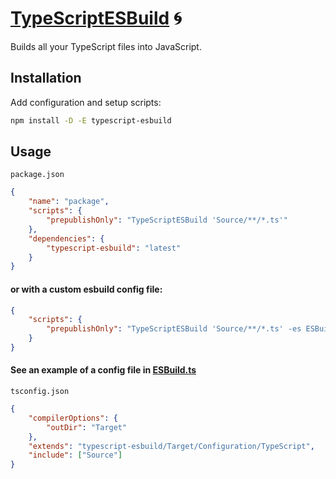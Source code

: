 # [TypeScriptESBuild] 🌀

Builds all your TypeScript files into JavaScript.

## Installation

Add configuration and setup scripts:

```sh
npm install -D -E typescript-esbuild
```

## Usage

`package.json`

```json
{
	"name": "package",
	"scripts": {
		"prepublishOnly": "TypeScriptESBuild 'Source/**/*.ts'"
	},
	"dependencies": {
		"typescript-esbuild": "latest"
	}
}
```

#### or with a custom esbuild config file:

```json
{
	"scripts": {
		"prepublishOnly": "TypeScriptESBuild 'Source/**/*.ts' -es ESBuild.ts"
	}
}
```

#### See an example of a config file in [ESBuild.ts](Source/Configuration/ESBuild.ts)

`tsconfig.json`

```json
{
	"compilerOptions": {
		"outDir": "Target"
	},
	"extends": "typescript-esbuild/Target/Configuration/TypeScript",
	"include": ["Source"]
}
```

[TypeScriptESBuild]: https://npmjs.org/typescript-esbuild
[esbuild]: https://npmjs.org/esbuild
